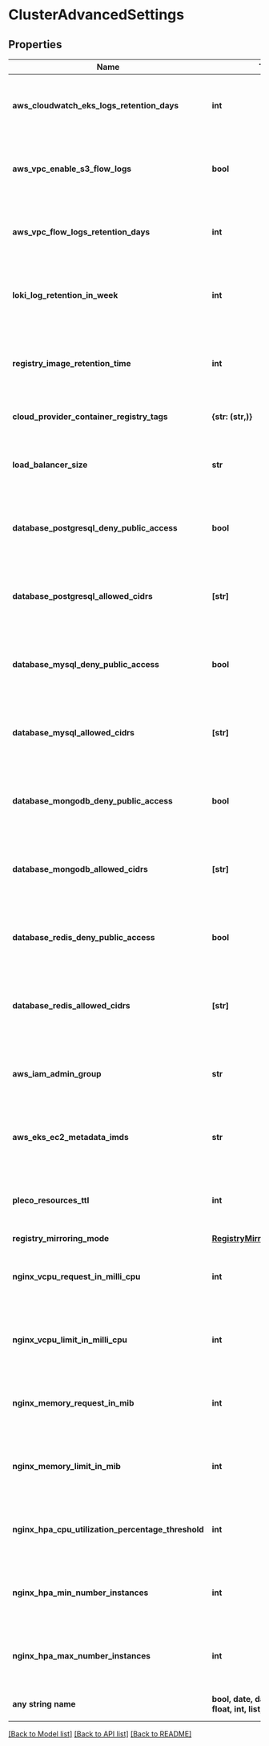 # ClusterAdvancedSettings


## Properties
Name | Type | Description | Notes
------------ | ------------- | ------------- | -------------
**aws_cloudwatch_eks_logs_retention_days** | **int** | Set the number of retention days for EKS Cloudwatch logs | [optional]  if omitted the server will use the default value of 90
**aws_vpc_enable_s3_flow_logs** | **bool** | Enable flow logs for on the VPC and store them in an S3 bucket | [optional]  if omitted the server will use the default value of False
**aws_vpc_flow_logs_retention_days** | **int** | Set the number of retention days for flow logs. Disable with value \&quot;0\&quot; | [optional]  if omitted the server will use the default value of 365
**loki_log_retention_in_week** | **int** | For how long in week loki is going to keep logs of your applications | [optional]  if omitted the server will use the default value of 12
**registry_image_retention_time** | **int** | Configure the number of seconds before cleaning images in the registry | [optional]  if omitted the server will use the default value of 31536000
**cloud_provider_container_registry_tags** | **{str: (str,)}** | Add additional tags on the cluster dedicated registry | [optional] 
**load_balancer_size** | **str** | Select the size of the main load_balancer (only effective for Scaleway) | [optional]  if omitted the server will use the default value of "lb-s"
**database_postgresql_deny_public_access** | **bool** | Deny public access to any PostgreSQL database | [optional]  if omitted the server will use the default value of False
**database_postgresql_allowed_cidrs** | **[str]** | List of CIDRs allowed to access the PostgreSQL database | [optional]  if omitted the server will use the default value of ["0.0.0.0/0"]
**database_mysql_deny_public_access** | **bool** | Deny public access to any MySql database | [optional]  if omitted the server will use the default value of False
**database_mysql_allowed_cidrs** | **[str]** | List of CIDRs allowed to access the MySql database | [optional]  if omitted the server will use the default value of ["0.0.0.0/0"]
**database_mongodb_deny_public_access** | **bool** | Deny public access to any MongoDB/DocumentDB database | [optional]  if omitted the server will use the default value of False
**database_mongodb_allowed_cidrs** | **[str]** | List of CIDRs allowed to access the MongoDB/DocumentDB database | [optional]  if omitted the server will use the default value of ["0.0.0.0/0"]
**database_redis_deny_public_access** | **bool** | Deny public access to any Redis database | [optional]  if omitted the server will use the default value of False
**database_redis_allowed_cidrs** | **[str]** | List of CIDRs allowed to access the Redis database | [optional]  if omitted the server will use the default value of ["0.0.0.0/0"]
**aws_iam_admin_group** | **str** | AWS IAM group name with cluster access | [optional]  if omitted the server will use the default value of "Admins"
**aws_eks_ec2_metadata_imds** | **str** | Specify the [IMDS](https://docs.aws.amazon.com/AWSEC2/latest/UserGuide/ec2-instance-metadata.html) version you want to use:   * &#x60;required&#x60;: IMDS V2 only   * &#x60;optional&#x60;: IMDS V1 + V2  | [optional]  if omitted the server will use the default value of "optional"
**pleco_resources_ttl** | **int** |  | [optional]  if omitted the server will use the default value of -1
**registry_mirroring_mode** | [**RegistryMirroringModeEnum**](RegistryMirroringModeEnum.md) |  | [optional] 
**nginx_vcpu_request_in_milli_cpu** | **int** | vcpu request in millicores | [optional]  if omitted the server will use the default value of 100
**nginx_vcpu_limit_in_milli_cpu** | **int** | vcpu limit in millicores | [optional]  if omitted the server will use the default value of 500
**nginx_memory_request_in_mib** | **int** | memory request in MiB | [optional]  if omitted the server will use the default value of 768
**nginx_memory_limit_in_mib** | **int** | memory limit in MiB | [optional]  if omitted the server will use the default value of 768
**nginx_hpa_cpu_utilization_percentage_threshold** | **int** | hpa cpu threshold in percentage | [optional]  if omitted the server will use the default value of 50
**nginx_hpa_min_number_instances** | **int** | hpa minimum number of instances | [optional]  if omitted the server will use the default value of 2
**nginx_hpa_max_number_instances** | **int** | hpa maximum number of instances | [optional]  if omitted the server will use the default value of 25
**any string name** | **bool, date, datetime, dict, float, int, list, str, none_type** | any string name can be used but the value must be the correct type | [optional]

[[Back to Model list]](../README.md#documentation-for-models) [[Back to API list]](../README.md#documentation-for-api-endpoints) [[Back to README]](../README.md)


